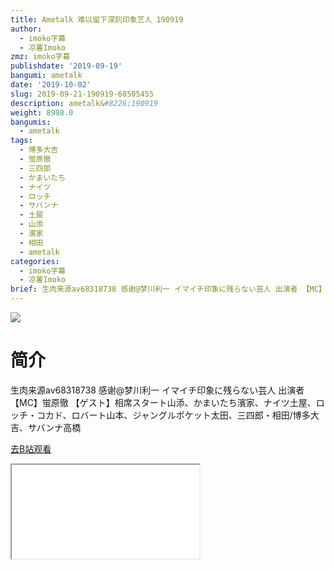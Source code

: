 ```yaml
---
title: Ametalk 难以留下深刻印象艺人 190919
author:
  - imoko字幕
  - 凉薯Imoko
zmz: imoko字幕
publishdate: '2019-09-19'
bangumi: ametalk
date: '2019-10-02'
slug: 2019-09-21-190919-68505455
description: ametalk&#8226;190919
weight: 8998.0
bangumis:
  - ametalk
tags:
  - 博多大吉
  - 蛍原徹
  - 三四郎
  - かまいたち
  - ナイツ
  - ロッチ
  - サバンナ
  - 土屋
  - 山添
  - 濱家
  - 相田
  - ametalk
categories:
  - imoko字幕
  - 凉薯Imoko
brief: 生肉来源av68318738 感谢@梦川利一 イマイチ印象に残らない芸人 出演者 【MC】蛍原徹 【ゲスト】相席スタート山添、かまいたち濱家、ナイツ土屋、ロッチ・コカド、ロバート山本、ジャングルポケット太田、三四郎・相田/博多大吉、サバンナ高橋
---
```

![](https://raw.githubusercontent.com/tcgriffith/owaraisite/master/static/tmpimg/8e4a88286122a14a53010ac3e6c8d12c38ab5aca.jpg.480.jpg)
# 简介  
生肉来源av68318738 感谢@梦川利一
イマイチ印象に残らない芸人
出演者 【MC】蛍原徹 【ゲスト】相席スタート山添、かまいたち濱家、ナイツ土屋、ロッチ・コカド、ロバート山本、ジャングルポケット太田、三四郎・相田/博多大吉、サバンナ高橋  

[去B站观看](https://www.bilibili.com/video/av68505455/)
<div class ="resp-container"><iframe class="testiframe" src="//player.bilibili.com/player.html?aid=68505455"", scrolling="no", allowfullscreen="true" > </iframe></div> 
